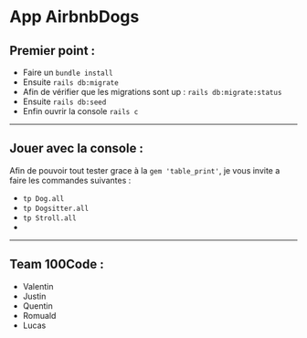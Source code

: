 # App AirbnbDogs

## Premier point :

- Faire un `bundle install`
- Ensuite `rails db:migrate`
- Afin de vérifier que les migrations sont up : `rails db:migrate:status`
- Ensuite `rails db:seed`
- Enfin ouvrir la console `rails c`


<hr>


## Jouer avec la console :

Afin de pouvoir tout tester grace à la `gem 'table_print'`, je vous invite a faire les commandes suivantes :

- `tp Dog.all`
- `tp Dogsitter.all`
- `tp Stroll.all`
- 


<hr>


## Team 100Code :

- Valentin
- Justin
- Quentin
- Romuald
- Lucas

